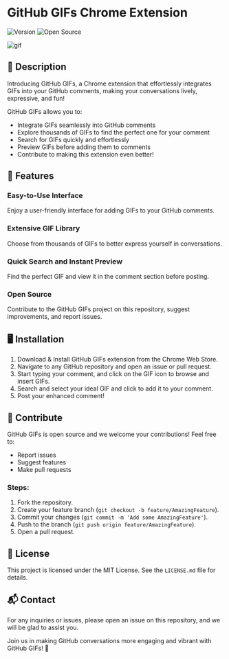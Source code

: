 # GitHub GIFs Chrome Extension

![Version](https://img.shields.io/badge/version-1.0.0-blue)
![Open Source](https://img.shields.io/badge/open%20source-yes-green)


![gif](https://media0.giphy.com/media/XD9o33QG9BoMis7iM4/200.gif?cid=ccfe92c7jv4oj562oe3ieslym9lttqytt39it697r4cu0vng&ep=v1_gifs_search&rid=200.gif&ct=g)

## 🌟 Description

Introducing GitHub GIFs, a Chrome extension that effortlessly integrates GIFs into your GitHub comments, making your conversations lively, expressive, and fun!

GitHub GIFs allows you to:

- Integrate GIFs seamlessly into GitHub comments
- Explore thousands of GIFs to find the perfect one for your comment
- Search for GIFs quickly and effortlessly
- Preview GIFs before adding them to comments
- Contribute to making this extension even better!

## 🚀 Features

### Easy-to-Use Interface

Enjoy a user-friendly interface for adding GIFs to your GitHub comments.

### Extensive GIF Library

Choose from thousands of GIFs to better express yourself in conversations.

### Quick Search and Instant Preview

Find the perfect GIF and view it in the comment section before posting.

### Open Source

Contribute to the GitHub GIFs project on this repository, suggest improvements, and report issues.

## 🖥 Installation

1. Download & Install GitHub GIFs extension from the Chrome Web Store.
2. Navigate to any GitHub repository and open an issue or pull request.
3. Start typing your comment, and click on the GIF icon to browse and insert GIFs.
4. Search and select your ideal GIF and click to add it to your comment.
5. Post your enhanced comment!

## 🤝 Contribute

GitHub GIFs is open source and we welcome your contributions! Feel free to:

- Report issues
- Suggest features
- Make pull requests

### Steps:

1. Fork the repository.
2. Create your feature branch (`git checkout -b feature/AmazingFeature`).
3. Commit your changes (`git commit -m 'Add some AmazingFeature'`).
4. Push to the branch (`git push origin feature/AmazingFeature`).
5. Open a pull request.

## 📜 License

This project is licensed under the MIT License. See the `LICENSE.md` file for details.

## 📬 Contact

For any inquiries or issues, please open an issue on this repository, and we will be glad to assist you.

Join us in making GitHub conversations more engaging and vibrant with GitHub GIFs! 🎉
